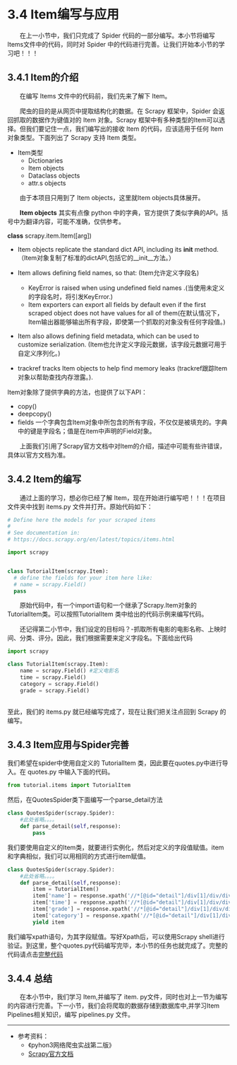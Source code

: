 # 3.4 Item编写与应用

&emsp;&emsp;在上一小节中，我们只完成了 Spider 代码的一部分编写。本小节将编写Items文件中的代码，同时对 Spider 中的代码进行完善。让我们开始本小节的学习吧！！！

## 3.4.1 Item的介绍

&emsp;&emsp;在编写 Items 文件中的代码前，我们先来了解下 Item。

&emsp;&emsp;爬虫的目的是从网页中提取结构化的数据。在 Scrapy 框架中，Spider 会返回抓取的数据作为键值对的 Item 
对象。Scrapy 框架中有多种类型的Item可以选择。但我们要记住一点，我们编写出的接收 Item 的代码，应该适用于任何 Item 对象类型。下面列出了 
Scrapy 支持 Item 类型。

- Item类型
  - Dictionaries
  - Item objects
  - Dataclass objects
  - attr.s objects

&emsp;&emsp;由于本项目只用到了 Item objects，这里就Item objects具体展开。

&emsp;&emsp;**Item objects** 其实有点像 python 中的字典，官方提供了类似字典的API。括号中为翻译内容，可能不准确，仅供参考。

**class** scrapy.item.Item([arg])

- Item objects replicate the standard dict API, including its __init__ method.
（Item对象复制了标准的dictAPI,包括它的__init__方法。）

- Item allows defining field names, so that: (Item允许定义字段名)

  - KeyError is raised when using 
undefined field names .(当使用未定义的字段名时，将引发KeyError.)
  - Item exporters can export all fields by default even 
     if the first scraped object does not have values for all of
     them(在默认情况下，Item输出器能够输出所有字段，即使第一个抓取的对象没有任何字段值。)

- Item also allows defining field metadata, which can be used to customize serialization.
(Item也允许定义字段元数据，该字段元数据可用于自定义序列化。)

- trackref tracks Item objects to help find memory leaks 
(trackref跟踪Item对象以帮助查找内存泄露。).

Item对象除了提供字典的方法，也提供了以下API：
  - copy()
  - deepcopy()
  - fields 一个字典包含Item对象中所包含的所有字段，不仅仅是被填充的。字典中的键是字段名；值是在item中声明的Field对象。

&emsp;&emsp;上面我们引用了Scrapy官方文档中对Item的介绍，描述中可能有些许错误，具体以官方文档为准。

## 3.4.2 Item的编写
&emsp;&emsp;通过上面的学习，想必你已经了解 Item，现在开始进行编写吧！！！在项目文件夹中找到 items.py 文件并打开。原始代码如下：
  ```python
# Define here the models for your scraped items
#
# See documentation in:
# https://docs.scrapy.org/en/latest/topics/items.html

import scrapy


class TutorialItem(scrapy.Item):
    # define the fields for your item here like:
    # name = scrapy.Field()
    pass

  ```
&emsp;&emsp;原始代码中，有一个import语句和一个继承了Scrapy.Item对象的TutorialItem类。可以按照TutorialItem
类中给出的代码示例来编写代码。

&emsp;&emsp;还记得第二小节中，我们设定的目标吗？-抓取所有电影的电影名称、上映时间、分类、评分。因此，我们根据需要来定义字段名。下面给出代码
```python
import scrapy

class TutorialItem(scrapy.Item):
    name = scrapy.Field() #定义电影名
    time = scrapy.Field()
    category = scrapy.Field()
    grade = scrapy.Field()
    
```

至此，我们的 items.py 就已经编写完成了，现在让我们把关注点回到 Scrapy 的编写。

## 3.4.3 Item应用与Spider完善

我们希望在spider中使用自定义的 TutorialItem 类，因此要在quotes.py中进行导入。在 quotes.py 中输入下面的代码。
```python
from tutorial.items import TutorialItem
```
然后，在QuotesSpider类下面编写一个parse_detail方法
```python
class QuotesSpider(scrapy.Spider):
    #此处省略。。。。
    def parse_detail(self,response):
        pass
```
我们要使用自定义的Item类，就要进行实例化，然后对定义的字段值赋值。item和字典相似，我们可以用相同的方式进行item赋值。
```python
class QuotesSpider(scrapy.Spider):
    #此处省略。。。。
    def parse_detail(self,response):
        item = TutorialItem()
        item['name'] = response.xpath('//*[@id="detail"]/div[1]/div/div/div[1]/div/div[2]/a/h2/text()').get()
        item['time'] = response.xpath('//*[@id="detail"]/div[1]/div/div/div[1]/div/div[2]/div[3]/span/text()').get()
        item['grade'] = response.xpath('//*[@id="detail"]/div[1]/div/div/div[1]/div/div[3]/p[1]/text()').get()
        item['category'] = response.xpath('//*[@id="detail"]/div[1]/div/div/div[1]/div/div[2]/div[1]//span/text()').getall()
        yield item
```
我们编写xpath语句，为其字段赋值。写好Xpath后，可以使用Scrapy shell进行验证。到这里，整个quotes.py代码编写完毕，本小节的任务也就完成了。完整的代码请点击[完整代码](https://xiaobi891292.github.io/web-crawler/#/codes/ch03/quotes.md)


## 3.4.4 总结

&emsp;&emsp;在本小节中，我们学习 Item,并编写了 item.
py文件，同时也对上一节为编写的内容进行完善。下一小节，我们会将爬取的数据存储到数据库中,并学习Item Pipelines相关知识，编写 pipelines.py 文件。

------- 

- 参考资料：
  - 《pyhon3网络爬虫实战第二版》
  - [Scrapy官方文档](https://docs.scrapy.org/en/2.5/)